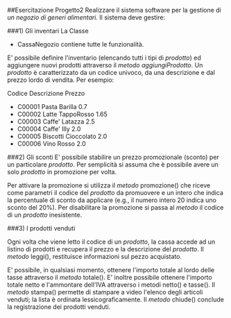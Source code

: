 ##Esercitazione Progetto2
Realizzare il sistema software per la gestione di
 *un negozio di generi alimentari.*
 Il sistema deve gestire:

###1) Gli inventari
 La Classe 
 *	CassaNegozio contiene tutte le funzionalità.
 
 E' possibile definire l'inventario (elencando tutti i
 tipi di _prodotto_) ed aggiungere nuovi prodotti
 attraverso il _metodo_ *aggiungiProdotto*. Un *prodotto* è
 caratterizzato da un codice univoco, da una descrizione
 e dal prezzo lordo di vendita. Per esempio:
 
 Codice	Descrizione	Prezzo
 * C00001	Pasta Barilla	0.7
 * C00002	Latte TappoRosso	1.65
 * C00003	Caffe' Latazza	2.5
 * C00004	Caffe' Illy	2.0
 * C00005	Biscotti Cioccolato 2.0
 * C00006	Vino Rosso	2.0

###2) Gli sconti
 E' possibile stabilire un prezzo promozionale (sconto)
 per un particolare _prodotto_. 
 Per semplicità si assuma  che è possibile avere un solo _prodotto_ in promozione
 per volta. 
 
 Per attivare la promozione si utilizza il
 _metodo_ promozione() che riceve come parametri il codice
 del _prodotto_ da promuovere e un intero che indica la
 percentuale di sconto da applicare (e.g., il numero
 intero 20 indica uno sconto del 20%). Per disabilitare
 la promozione si passa al _metodo_ il codice di un _prodotto_
 inesistente.

###3) I prodotti venduti
 
 Ogni volta che viene letto il codice di un _prodotto_, la
 cassa accede ad un listino di prodotti e recupera il
 prezzo e la descrizione del _prodotto_. Il _metodo_ leggi(),
 restituisce informazioni sul pezzo acquistato.
 
 E' possibile, in qualsiasi momento, ottenere l'importo
 totale al lordo delle tasse attraverso il _metodo_
 totale(). E' inoltre possibile ottenere l'importo totale
 netto e l'ammontare dell'IVA attraverso i metodi netto()
 e tasse(). Il _metodo_ stampa() permette di stampare a
 video l'elenco degli articoli venduti; la lista è
 ordinata lessicograficamente. Il _metodo_ chiude() conclude
 la registrazione dei prodotti venduti.